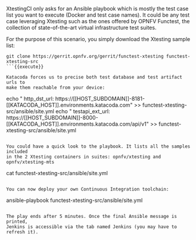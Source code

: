 XtestingCI only asks for an Ansible playbook which is mostly the test case list
you want to execute (Docker and test case names). It could be any test case
leveraging Xtesting such as the ones offered by OPNFV Functest, the collection
of state-of-the-art virtual infrastructure test suites.

For the purpose of this scenario, you simply download the Xtesting sample list:

```
git clone https://gerrit.opnfv.org/gerrit/functest-xtesting functest-xtesting-src
```{{execute}}

Katacoda forces us to precise both test database and test artifact urls to
make them reachable from your device:

```
echo "      http_dst_url: https://[[HOST_SUBDOMAIN]]-8181-[[KATACODA_HOST]].environments.katacoda.com" >> functest-xtesting-src/ansible/site.yml
echo "      testapi_ext_url: https://[[HOST_SUBDOMAIN]]-8000-[[KATACODA_HOST]].environments.katacoda.com/api/v1" >> functest-xtesting-src/ansible/site.yml
```{{execute}}

You could have a quick look to the playbook. It lists all the samples included
in the 2 Xtesting containers in suites: opnfv/xtesting and opnfv/xtesting-mts

```
cat functest-xtesting-src/ansible/site.yml
```{{execute}}

You can now deploy your own Continuous Integration toolchain:

```
ansible-playbook functest-xtesting-src/ansible/site.yml
```{{execute}}

The play ends after 5 minutes. Once the final Ansible message is printed,
Jenkins is accessible via the tab named Jenkins (you may have to refresh it).
